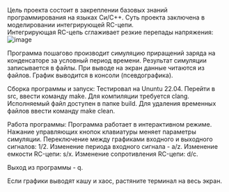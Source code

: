 Цель проекта состоит в закреплении базовых знаний программирования на языках Си/C++. 
Суть проекта заключена в моделировании интегрирующей RC-цепи.  
Интегрирующая RC-цепь сглаживает резкие перепады напряжения:
![image](https://user-images.githubusercontent.com/12682015/188418017-a9a74a4a-55f1-49dd-8eef-26cba92ec720.png)

Программа пошагово производит симуляцию приращений заряда на конденсаторе за условный период времени.
Результат симуляции записывается в файлы. При выводе на экран данные читаются из файлов. 
График выводится в консоли (псевдографика). 

Сборка программы и запуск: 
Тестировал на Ununtu 22.04. Перейти в src, ввести команду make. Для компиляции требуется clang.
Исполняемый файл доступен в папке build. 
Для удаления временных файлов ввести команду make clean. 

Работа программы:
Программа работает в интерактивном режиме. 
Нажание управляющих кнопок клавиатуры меняет параметры симуляции.
Переключение между графиками входного и выходного сигналов: 1/2.
Изменение периода входного сигнала - a/z.
Изменение емкости RC-цепи: s/x.
Изменение сопротивления RC-цепи: d/c.

Выход из программы - q. 

Если графики выводят кашу и хаос, растяните терминал на весь экран.
